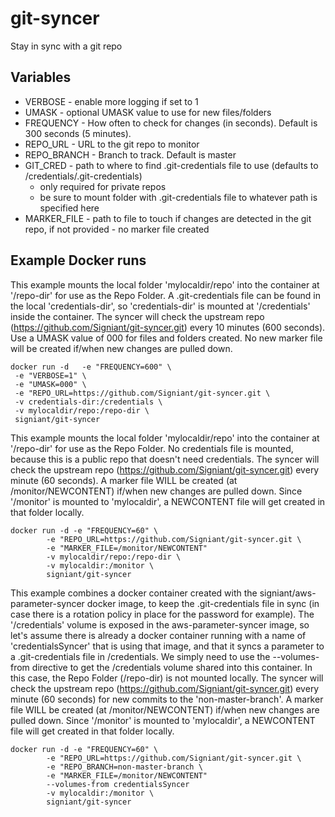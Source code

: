 # git-syncer
Stay in sync with a git repo

## Variables

- VERBOSE - enable more logging if set to 1
- UMASK - optional UMASK value to use for new files/folders
- FREQUENCY - How often to check for changes (in seconds). Default is 300 seconds (5 minutes).
- REPO_URL - URL to the git repo to monitor
- REPO_BRANCH - Branch to track. Default is master
- GIT_CRED - path to where to find .git-credentials file to use (defaults to /credentials/.git-credentials)
    - only required for private repos
    - be sure to mount folder with .git-credentials file to whatever path is specified here
- MARKER_FILE - path to file to touch if changes are detected in the git repo, if not provided - no marker file created


## Example Docker runs


This example mounts the local folder 'mylocaldir/repo' into the container at '/repo-dir' for use as the Repo Folder.
A .git-credentials file can be found in the local 'credentials-dir', so 'credentials-dir' is mounted at '/credentials'
inside the container. The syncer will check the upstream repo (https://github.com/Signiant/git-syncer.git) every 10 
minutes (600 seconds). Use a UMASK value of 000 for files and folders created. No new marker file will be created
if/when new changes are pulled down.


````
docker run -d   -e "FREQUENCY=600" \
 -e "VERBOSE=1" \
 -e "UMASK=000" \
 -e "REPO_URL=https://github.com/Signiant/git-syncer.git \
 -v credentials-dir:/credentials \
 -v mylocaldir/repo:/repo-dir \
 signiant/git-syncer
````

This example mounts the local folder 'mylocaldir/repo' into the container at '/repo-dir' for use as the Repo Folder.
No credentials file is mounted, because this is a public repo that doesn't need credentials. 
The syncer will check the upstream repo (https://github.com/Signiant/git-syncer.git) every minute
(60 seconds). A marker file WILL be created (at /monitor/NEWCONTENT) if/when new changes are pulled down.
Since '/monitor' is mounted to 'mylocaldir', a NEWCONTENT file will get created in that folder locally.


````
docker run -d -e "FREQUENCY=60" \
        -e "REPO_URL=https://github.com/Signiant/git-syncer.git \
        -e "MARKER_FILE=/monitor/NEWCONTENT"
        -v mylocaldir/repo:/repo-dir \
        -v mylocaldir:/monitor \
        signiant/git-syncer
````


This example combines a docker container created with the signiant/aws-parameter-syncer docker image, to keep the 
.git-credentials file in sync (in case there is a rotation policy in place for the password for example). The 
'/credentials' volume is exposed in the aws-parameter-syncer image, so let's assume there is already a docker container 
running with a name of 'credentialsSyncer' that is using that image, and that it syncs a parameter to a .git-credentials 
file in /credentials. We simply need to use the --volumes-from directive to get the /credentials volume shared into this 
container.  In this case, the Repo Folder (/repo-dir) is not mounted locally. The syncer will check the upstream repo 
(https://github.com/Signiant/git-syncer.git) every minute (60 seconds) for new commits to the 'non-master-branch'. A 
marker file WILL be created (at /monitor/NEWCONTENT) if/when new changes are pulled down. Since '/monitor' is mounted 
to 'mylocaldir', a NEWCONTENT file will get created in that folder locally.


````
docker run -d -e "FREQUENCY=60" \
        -e "REPO_URL=https://github.com/Signiant/git-syncer.git \
        -e "REPO_BRANCH=non-master-branch \
        -e "MARKER_FILE=/monitor/NEWCONTENT"
        --volumes-from credentialsSyncer
        -v mylocaldir:/monitor \
        signiant/git-syncer
````
